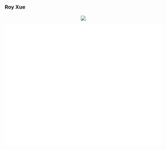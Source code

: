### Roy Xue
<!-- ![Roy's GitHub stats](https://github-readme-stats.vercel.app/api?username=royxue&count_private=true&show_icons=true&theme=dracula) -->
<p align="center">
<img align="center" height="100" src="https://avatars.githubusercontent.com/u/4725561?v=4">
</p>

<p align="center">
  <img align="center" src="/github-metrics.svg">
</p>

